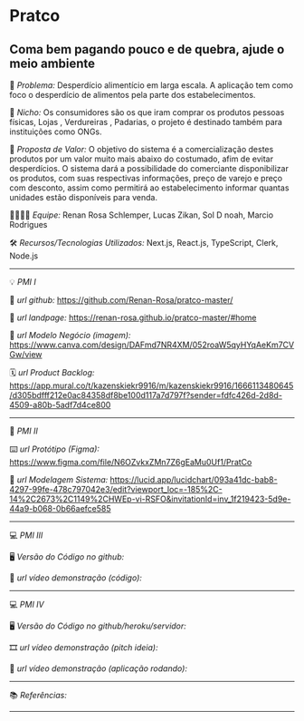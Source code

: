 # Pratco 

Coma bem pagando pouco e de quebra, ajude o meio ambiente
-------------------
🙁 _*Problema:*_ Desperdício alimentício em larga escala. A aplicação tem como foco o desperdício de alimentos pela parte dos estabelecimentos.

🙂 _*Nicho:*_ Os consumidores são os que iram comprar os produtos pessoas físicas, Lojas , Verdureiras , Padarias, o projeto é destinado também para instituições como ONGs.

🎁 _*Proposta de Valor:*_ O objetivo do sistema é a comercialização destes produtos por um valor muito mais abaixo do costumado, afim de evitar desperdícios. O sistema dará a possibilidade do comerciante disponibilizar os produtos, com suas respectivas informações, preço de varejo e preço com desconto, assim como permitirá ao estabelecimento informar quantas unidades estão disponíveis para venda.

🧑‍💻👩‍💻 _*Equipe:*_ Renan Rosa Schlemper, Lucas Zikan, Sol D noah, Marcio Rodrigues

🛠️ _*Recursos/Tecnologias Utilizados:*_ Next.js, React.js, TypeScript, Clerk, Node.js

-------------------
💡 *PMI I*

🔗 _*url github:*_ https://github.com/Renan-Rosa/pratco-master/

🛬 _*url landpage:*_ https://renan-rosa.github.io/pratco-master/#home

🤝 _*url Modelo Negócio (imagem):*_ https://www.canva.com/design/DAFmd7NR4XM/052roaW5qyHYqAeKm7CVGw/view 

🗓️ _*url Product Backlog:*_ https://app.mural.co/t/kazenskiekr9916/m/kazenskiekr9916/1666113480645/d305bdfff212e0ac84358df8be100d117a7d797f?sender=fdfc426d-2d8d-4509-a80b-5adf7d4ce800

-------------------

📲 *PMI II*

⌨️ _*url Protótipo (Figma):*_ https://www.figma.com/file/N6OZvkxZMn7Z6gEaMu0Uf1/PratCo

📝 _*url Modelagem Sistema:*_ https://lucid.app/lucidchart/093a41dc-bab8-4297-99fe-478c797042e3/edit?viewport_loc=-185%2C-14%2C2673%2C1149%2CHWEp-vi-RSFO&invitationId=inv_1f219423-5d9e-44a9-b068-0b66aefce585

-------------------

💻 *PMI III*

🖥️ _*Versão do Código no github:*_ 

🎥 _*url vídeo demonstração (código):*_ 

-------------------

💻 *PMI IV*

🖥️ _*Versão do Código no github/heroku/servidor:*_

🎞️ _*url vídeo demonstração (pitch ideia):*_

🎥 _*url vídeo demonstração (aplicação rodando):*_

-------------------

📚 *Referências:*

-------------------
